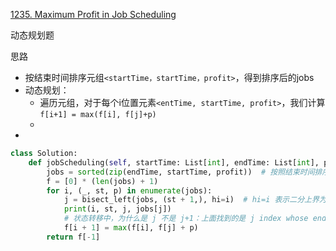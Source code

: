 

[1235. Maximum Profit in Job Scheduling](https://leetcode.cn/problems/maximum-profit-in-job-scheduling/)

动态规划题

思路

- 按结束时间排序元组`<startTime，startTime，profit>`，得到排序后的jobs
- 动态规划：
  - 遍历元组，对于每个i位置元素`<entTime, startTime, profit>`，我们计算 `f[i+1] = max(f[i], f[j]+p)`
  - 
- 

```python
class Solution:
    def jobScheduling(self, startTime: List[int], endTime: List[int], profit: List[int]) -> int:
        jobs = sorted(zip(endTime, startTime, profit))  # 按照结束时间排序
        f = [0] * (len(jobs) + 1)
        for i, (_, st, p) in enumerate(jobs):
            j = bisect_left(jobs, (st + 1,), hi=i)  # hi=i 表示二分上界为 i（默认为 n）
            print(i, st, j, jobs[j])
            # 状态转移中，为什么是 j 不是 j+1：上面找到的是 j index whose endTime < startTime of i + 1，也即 j.endTime <= i.startTime
            f[i + 1] = max(f[i], f[j] + p)
        return f[-1]
```



